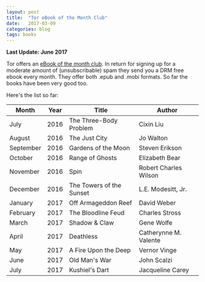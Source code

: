 ```yaml
---
layout: post
title:  "Tor eBook of the Month Club"
date:   2017-03-09
categories: blog
tags: books
---
```


**Last Update: June 2017**

Tor offers an [eBook of the month club](http://ebookclub.tor.com/). In return for signing up for a moderate amount of (unsubscribable) spam they send you a DRM free ebook every month. They offer both .epub and .mobi formats. So far the books have been very good too.

Here's the list so far:

Month    |Year|Title                   |Author
---------|----|------------------------|--------------
July     |2016|The Three-Body Problem  |Cixin Liu
August   |2016|The Just City           |Jo Walton
September|2016|Gardens of the Moon     |Steven Erikson
October  |2016|Range of Ghosts         |Elizabeth Bear
November |2016|Spin                    |Robert Charles Wilson
December |2016|The Towers of the Sunset|L.E. Modesitt, Jr.
January  |2017|Off Armageddon Reef     |David Weber                        |
February |2017|The Bloodline Feud      |Charles Stross
March    |2017|Shadow & Claw           |Gene Wolfe
April    |2017|Deathless               |Catherynne M. Valente
May      |2017|A Fire Upon the Deep    |Vernor Vinge
June     |2017|Old Man's War           |John Scalzi
July     |2017|Kushiel's Dart          |Jacqueline Carey
